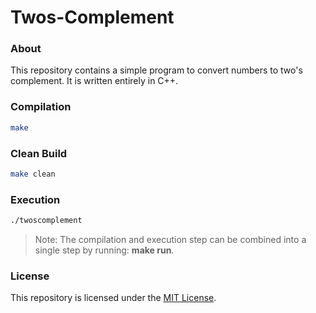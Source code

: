 # Twos-Complement
### About
This repository contains a simple program to convert numbers to two's complement. It is written entirely in C++.


### Compilation
```Bash
make
```

### Clean Build
```Bash
make clean
```

### Execution
```Bash
./twoscomplement
```

> Note: The compilation and execution step can be combined into a single step by running: **make run**.


### License
This repository is licensed under the [MIT License](https://github.com/elailai94/Twos-Complement/blob/master/LICENSE.md).
